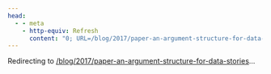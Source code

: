 ```yaml
---
head:
  - - meta
    - http-equiv: Refresh
      content: "0; URL=/blog/2017/paper-an-argument-structure-for-data-stories"
---
```


Redirecting to <a href="/blog/2017/paper-an-argument-structure-for-data-stories">/blog/2017/paper-an-argument-structure-for-data-stories</a>…